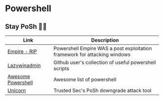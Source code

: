 # Powershell 
## Stay PoSh :sassy_woman:

Link | Description
-|-
[Empire - RIP](https://github.com/EmpireProject/Empire) | Powershell Empire WAS a post exploitation framework for attacking windows
[Lazywinadmin](https://github.com/lazywinadmin/PowerShell) | Github user's collection of useful powershell scripts
[Awesome Powershell](https://github.com/janikvonrotz/awesome-powershell) | Awesome list of powershell
[Unicorn](https://github.com/trustedsec/unicorn) | Trusted Sec's PoSh downgrade attack tool
